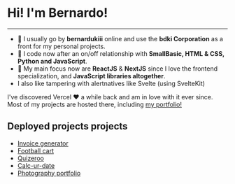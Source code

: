 <h1>Hi! I'm Bernardo!</h1>
<hr></hr>
<ul>
  <li> 👋 I usually go by <strong>bernardukiii</strong> online and use the <strong>bdki Corporation</strong> as a front for my personal projects.</li>
  <li> 👀 I code now after an on/off relationship with <strong>SmallBasic, HTML & CSS, Python and JavaScript</strong>.</li>
  <li> 🌱 My main focus now are <strong>ReactJS</strong> & <strong>NextJS</strong> since I love the frontend specialization, and <strong>JavaScript libraries altogether</strong>.</li>
  <li>I also like tampering with alertnatives like Svelte (using SvelteKit)</li>
 </ul>
 
 I've discovered Vercel ❤️ a while back and am in love with it ever since. Most of my projects are hosted there, including <a href="https://bdki-portfolio.vercel.app">my portfolio!</a>

 <h2>Deployed projects projects</h2>
 <ul>
   <li>
     <a href="https://invoice-generator-ebon-alpha.vercel.app/" >Invoice generator</a>
   </li>
   
   <li>
     <a href="https://bdki-football-cart-echhwwyle-bernardukiii.vercel.app/" >Football cart</a>
   </li>
   
   <li>
     <a href="quizeroo-lsrxj3mdt-mrrari14.vercel.app" >Quizeroo</a>
   </li>
   
   <li>
     <a href="calc-ur-date-9tghon9s8-mrrari14.vercel.app" >Calc-ur-date</a>
   </li>
   
   <li>
     <a href="luogdon-portfolio-ev7yum7qz-bernardukiii.vercel.app" >Photography portfolio</a>
   </li>
 </ul>
